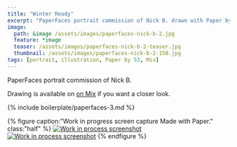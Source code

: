 ```yaml
---
title: "Winter Ready"
excerpt: "PaperFaces portrait commission of Nick B. drawn with Paper by 53 on an iPad."
image: 
  path: &image /assets/images/paperfaces-nick-b-2.jpg 
  feature: *image
  teaser: /assets/images/paperfaces-nick-b-2-teaser.jpg
  thumbnail: /assets/images/paperfaces-nick-b-2-150.jpg
tags: [portrait, illustration, Paper by 53, Mix]
---
```


PaperFaces portrait commission of Nick B. 

Drawing is available on [on Mix](https://mix.fiftythree.com/11098-Michael-Rose/585896) if you want a closer look.

{% include boilerplate/paperfaces-3.md %}

{% figure caption:"Work in progress screen capture Made with Paper." class:"half" %}
[![Work in process screenshot](/assets/images/paperfaces-nick-b-2-process-1-600.jpg)](/assets/images/paperfaces-nick-b-2-process-1-lg.jpg) [![Work in process screenshot](/assets/images/paperfaces-nick-b-2-process-2-600.jpg)](/assets/images/paperfaces-nick-b-2-process-2-lg.jpg)
{% endfigure %}

